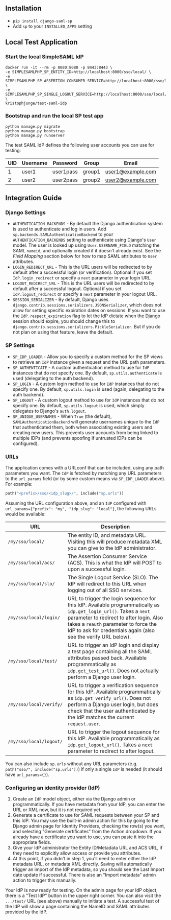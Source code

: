 ## Installation

* `pip install django-saml-sp`
* Add `sp` to your `INSTALLED_APPS` setting

## Local Test Application

### Start the local SimpleSAML IdP

```
docker run -it --rm -p 8080:8080 -p 8443:8443 \
-e SIMPLESAMLPHP_SP_ENTITY_ID=http://localhost:8000/sso/local/ \
-e SIMPLESAMLPHP_SP_ASSERTION_CONSUMER_SERVICE=http://localhost:8000/sso/local/acs/ \
-e SIMPLESAMLPHP_SP_SINGLE_LOGOUT_SERVICE=http://localhost:8000/sso/local/slo/ \
kristophjunge/test-saml-idp
```

### Bootstrap and run the local SP test app

```
python manage.py migrate
python manage.py bootstrap
python manage.py runserver
```

The test SAML IdP defines the following user accounts you can use for testing:

| UID | Username | Password | Group | Email |
|---|---|---|---|---|
| 1 | user1 | user1pass | group1 | user1@example.com |
| 2 | user2 | user2pass | group2 | user2@example.com |


## Integration Guide

### Django Settings

* `AUTHENTICATION_BACKENDS` - By default the Django authentication system is used to authenticate and log in users. Add `sp.backends.SAMLAuthenticationBackend` to your `AUTHENTICATION_BACKENDS` setting to authenticate using Django's `User` model. The user is looked up using `User.USERNAME_FIELD` matching the SAML `nameid`, and optionally created if it doesn't already exist. See the *Field Mapping* section below for how to map SAML attributes to `User` attributes.
* `LOGIN_REDIRECT_URL` - This is the URL users will be redirected to by default after a successful login (or verification). Optional if you set `IdP.login_redirect` or specify a `next` parameter in your login URL.
* `LOGOUT_REDIRECT_URL` - This is the URL users will be redirected to by default after a successful logout. Optional if you set `IdP.logout_redirect` or specify a `next` parameter in your logout URL.
* `SESSION_SERIALIZER` - By default, Django uses `django.contrib.sessions.serializers.JSONSerializer`, which does not allow for setting specific expiration dates on sessions. If you want to use the `IdP.respect_expiration` flag to let the IdP dictate when the Django session should expire, you should change this to `django.contrib.sessions.serializers.PickleSerializer`. But if you do not plan on using that feature, leave the default.

### SP Settings

* `SP_IDP_LOADER` - Allow you to specify a custom method for the SP views to retrieve an `IdP` instance given a request and the URL path parameters.
* `SP_AUTHENTICATE` - A custom authentication method to use for `IdP` instances that do not specify one. By default, `sp.utils.authenticate` is used (delegating to the auth backend).
* `SP_LOGIN` - A custom login method to use for `IdP` instances that do not specify one. By default, `sp.utils.login` is used (again, delegating to the auth backend).
* `SP_LOGOUT` - A custom logout method to use for `IdP` instances that do not specify one. By default, `sp.utils.logout` is used, which simply delegates to Django's `auth.logout`.
* `SP_UNIQUE_USERNAMES` - When `True` (the default), `SAMLAuthenticationBackend` will generate usernames unique to the `IdP` that authenticated them, both when associating existing users and creating new users. This prevents user accounts from being linked to multiple IDPs (and prevents spoofing if untrusted IDPs can be configured).

### URLs

The application comes with a URLconf that can be included, using any path parameters you want. The `IdP` is fetched by matching any URL parameters to the `url_params` field (or by some custom means via `SP_IDP_LOADER` above). For example:

```python
path("<prefix>/sso/<idp_slug>/", include("sp.urls"))
```

Assuming the URL configuration above, and an `IdP` configured with `url_params={"prefix": "my", "idp_slug": "local"}`, the following URLs would be available:

URL | Description
--- | -----------
`/my/sso/local/` | The entity ID, and metadata URL. Visiting this will produce metadata XML you can give to the IdP administrator.
`/my/sso/local/acs/` | The Assertion Consumer Service (ACS). This is what the IdP will POST to upon a successful login.
`/my/sso/local/slo/` | The Single Logout Service (SLO). The IdP will redirect to this URL when logging out of all SSO services.
`/my/sso/local/login/` | URL to trigger the login sequence for this IdP. Available programmatically as `idp.get_login_url()`. Takes a `next` parameter to redirect to after login. Also takes a `reauth` parameter to force the IdP to ask for credentials again (also see the verify URL below).
`/my/sso/local/test/` | URL to trigger an IdP login and display a test page containing all the SAML attributes passed back. Available programmatically as `idp.get_test_url()`. Does not actually perform a Django user login.
`/my/sso/local/verify/` | URL to trigger a verification sequence for this IdP. Available programmatically as `idp.get_verify_url()`. Does not perform a Django user login, but does check that the user authenticated by the IdP matches the current `request.user`.
`/my/sso/local/logout/` | URL to trigger the logout sequence for this IdP. Available programmatically as `idp.get_logout_url()`. Takes a `next` parameter to redirect to after logout.

You can also include `sp.urls` without any URL parameters (e.g. `path("sso/", include("sp.urls"))`) if only a single `IdP` is needed (it should have `url_params={}`).


### Configuring an identity provider (IdP)

1. Create an `IdP` model object, either via the Django admin or programmatically. If you have metadata from your IdP, you can enter the URL or XML now, but it is not required yet.
2. Generate a certificate to use for SAML requests between your SP and this IdP. You may use the built-in admin action for this by going to the Django admin page for Identity Providers, checking the row(s) you want, and selecting "Generate certificates" from the Action dropdown. If you already have a certificate you want to use, you can paste it into the appropriate fields.
3. Give your IdP administrator the Entity ID/Metadata URL and ACS URL, if they need to explicitly allow access or provide you attributes.
4. At this point, if you didn't in step 1, you'll need to enter either the IdP metadata URL, or metadata XML directly. Saving will automatically trigger an import of the IdP metadata, so you should see the Last Import date update if successful. There is also an "Import metadata" admin action to trigger this manually.

Your IdP is now ready for testing. On the admin page for your IdP object, there is a "Test IdP" button in the upper right corner. You can also visit the `.../test/` URL (see above) manually to initiate a test. A successful test of the IdP will show a page containing the NameID and SAML attributes provided by the IdP.
